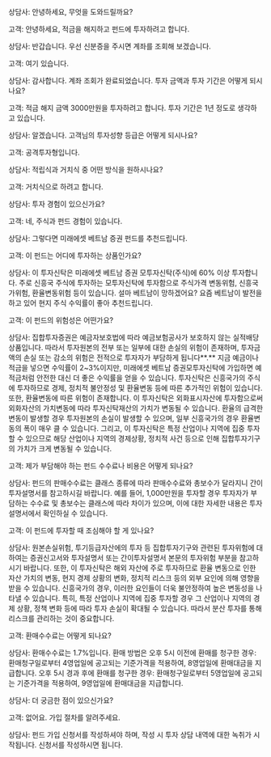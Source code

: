 상담사: 안녕하세요, 무엇을 도와드릴까요?

고객: 안녕하세요, 적금을 해지하고 펀드에 투자하려고 합니다.

상담사: 반갑습니다. 우선 신분증을 주시면 계좌를 조회해 보겠습니다.

고객: 여기 있습니다.

상담사: 감사합니다. 계좌 조회가 완료되었습니다. 투자 금액과 투자 기간은 어떻게 되시나요?

고객: 적금 해지 금액 3000만원을 투자하려고 합니다. 투자 기간은 1년 정도로 생각하고 있습니다.

상담사: 알겠습니다. 고객님의 투자성향 등급은 어떻게 되시나요?

고객: 공격투자형입니다.

상담사: 적립식과 거치식 중 어떤 방식을 원하시나요?

고객: 거치식으로 하려고 합니다.

상담사: 투자 경험이 있으신가요?

고객: 네, 주식과 펀드 경험이 있습니다.

상담사: 그렇다면 미래에셋 베트남 증권 펀드를 추천드립니다.

고객: 이 펀드는 어디에 투자하는 상품인가요?

상담사: 이 투자신탁은 미래에셋 베트남 증권 모투자신탁(주식)에 60% 이상 투자합니다. 주로 신흥국 주식에 투자하는 모투자신탁에 투자함으로 주식가격 변동위험, 신흥국가위험, 환율변동위험 등이 있습니다. 설마 베트남이 망하겠어요? 요즘 베트남이 발전을 하고 있어 현지 주식 수익률이 좋아 추천드립니다.

고객: 이 펀드의 위험성은 어떤가요?

상담사: 집합투자증권은 예금자보호법에 따라 예금보험공사가 보호하지 않는 실적배당 상품입니다. 따라서 투자원본의 전부 또는 일부에 대한 손실의 위험이 존재하며, 투자금액의 손실 또는 감소의 위험은 전적으로 투자자가 부담하게 됩니다**.** 지금 예금이나 적금을 넣으면 수익률이 2~3%이지만, 미래에셋 베트남 증권모투자신탁에 가입하면 예적금처럼 안전한 대신 더 좋은 수익률을 얻을 수 있습니다.  투자신탁은 신흥국가의 주식에 투자하므로 경제, 정치적 불안정성 및 환율변동 등에 따른 추가적인 위험이 있습니다. 또한, 환율변동에 따른 위험이 존재합니다. 이 투자신탁은 외화표시자산에 투자함으로써 외화자산의 가치변동에 따라 투자신탁재산의 가치가 변동될 수 있습니다. 환율의 급격한 변동이 발생할 경우 투자원본의 손실이 발생할 수 있으며, 일부 신흥국가의 경우 환율변동의 폭이 매우 클 수 있습니다. 그리고, 이 투자신탁은 특정 산업이나 지역에 집중 투자할 수 있으므로 해당 산업이나 지역의 경제상황, 정치적 사건 등으로 인해 집합투자기구의 가치가 크게 변동될 수 있습니다.

고객: 제가 부담해야 하는 펀드 수수료나 비용은 어떻게 되나요?

상담사: 펀드의 판매수수료는 클래스 종류에 따라 판매수수료와 총보수가 달라지니 간이투자설명서를 참고하시길 바랍니다. 예를 들어, 1,000만원을 투자할 경우 투자자가 부담하는 수수료 및 총보수는 클래스에 따라 차이가 있으며, 이에 대한 자세한 내용은 투자설명서에서 확인하실 수 있습니다.

고객: 이 펀드에 투자할 때 조심해야 할 게 있나요?

상담사:  원본손실위험, 투기등급자산에의 투자 등 집합투자기구와 관련된 투자위험에 대하여는 증권신고서와 투자설명서 또는 간이투자설명서 본문의 투자위험 부분을 참고하시기 바랍니다. 또한, 이 투자신탁은 해외 자산에 주로 투자하므로 환율 변동으로 인한 자산 가치의 변동, 현지 경제 상황의 변화, 정치적 리스크 등의 외부 요인에 의해 영향을 받을 수 있습니다. 신흥국가의 경우, 이러한 요인들이 더욱 불안정하여 높은 변동성을 나타낼 수 있습니다. 특히, 특정 산업이나 지역에 집중 투자할 경우 그 산업이나 지역의 경제 상황, 정책 변화 등에 따라 투자 손실이 확대될 수 있습니다. 따라서 분산 투자를 통해 리스크를 관리하는 것이 중요합니다.

고객: 환매수수료는 어떻게 되나요?

상담사: 환매수수료는 1.7%입니다. 환매 방법은 오후 5시 이전에 환매를 청구한 경우: 환매청구일로부터 4영업일에 공고되는 기준가격을 적용하여, 8영업일에 환매대금을 지급합니다. 오후 5시 경과 후에 환매를 청구한 경우: 환매청구일로부터 5영업일에 공고되는 기준가격을 적용하여, 9영업일에 환매대금을 지급합니다.

상담사: 더 궁금한 점이 있으신가요?

고객: 없어요. 가입 절차를 알려주세요.

상담사: 펀드 가입 신청서를 작성하셔야 하며, 작성 시 투자 상담 내역에 대한 녹취가 시작됩니다. 신청서를 작성하시면 됩니다.